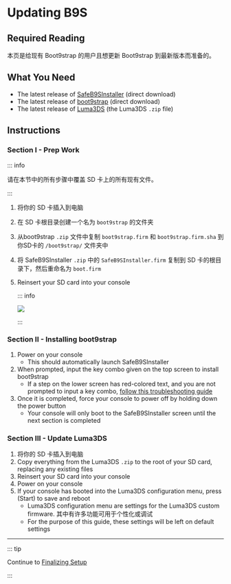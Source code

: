 # Updating B9S

## Required Reading

本页是给现有 Boot9strap 的用户且想更新 Boot9strap 到最新版本而准备的。

## What You Need

- The latest release of [SafeB9SInstaller](https://github.com/d0k3/SafeB9SInstaller/releases/download/v0.0.7/SafeB9SInstaller-20170605-122940.zip) (direct download)
- The latest release of [boot9strap](https://github.com/SciresM/boot9strap/releases/download/1.4/boot9strap-1.4.zip) (direct download)
- The latest release of [Luma3DS](https://github.com/LumaTeam/Luma3DS/releases/latest) (the Luma3DS `.zip` file)

## Instructions

### Section I - Prep Work

::: info

请在本节中的所有步骤中覆盖 SD 卡上的所有现有文件。

:::

1. 将你的 SD 卡插入到电脑
2. 在 SD 卡根目录创建一个名为 `boot9strap` 的文件夹
3. 从boot9strap `.zip` 文件中复制 `boot9strap.firm` 和 `boot9strap.firm.sha` 到你SD卡的 `/boot9strap/` 文件夹中
4. 将 SafeB9SInstaller `.zip` 中的 `SafeB9SInstaller.firm` 复制到 SD 卡的根目录下，然后重命名为 `boot.firm`
5. Reinsert your SD card into your console

    ::: info

    ![](/images/screenshots/updateb9s-root-layout.png)

    :::

### Section II - Installing boot9strap

1. Power on your console
    - This should automatically launch SafeB9SInstaller
2. When prompted, input the key combo given on the top screen to install boot9strap
    - If a step on the lower screen has red-colored text, and you are not prompted to input a key combo, [follow this troubleshooting guide](troubleshooting-updating-b9s)
3. Once it is completed, force your console to power off by holding down the power button
    - Your console will only boot to the SafeB9SInstaller screen until the next section is completed

### Section III - Update Luma3DS

1. 将你的 SD 卡插入到电脑
2. Copy everything from the Luma3DS `.zip` to the root of your SD card, replacing any existing files
3. Reinsert your SD card into your console
4. Power on your console
5. If your console has booted into the Luma3DS configuration menu, press (Start) to save and reboot
    - Luma3DS configuration menu are settings for the Luma3DS custom firmware. 其中有许多功能可用于个性化或调试
    - For the purpose of this guide, these settings will be left on default settings

___

::: tip

Continue to [Finalizing Setup](finalizing-setup)

:::
